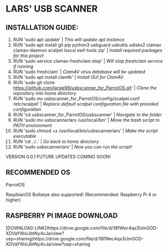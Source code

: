<h1>LARS' USB SCANNER</h1>

<h2>INSTALLATION GUIDE:</h2>

1. RUN 'sudo apt update' | *This will update apt instance*
2. RUN 'sudo apt install git pip python3 usbguard usbutils udisks2 clamav clamav-daemon scalpel lsscsi ewf-tools zip' | *Install required packages for this project*
3. RUN 'sudo service clamav-freshclam stop' | *Will stop freshclam service if running*
4. RUN 'sudo freshclam' | *ClamAV virus database will be updated*
5. RUN 'sudo apt install clamtk' | *Install GUI for ClamAV*
6. RUN 'sudo git clone https://github.com/larsje99/usbscanner_for_ParrotOS.git' | *Clone the repository into home directory*
7. RUN 'sudo mv usbscanner_for_ParrotOS/config/scalpel.conf /etc/scalpel' | *Replace default scalpel configuration file with provided configuration*
8. RUN 'cd usbscanner_for_ParrotOS/usbscanner' | *Navigate to the folder*
9. RUN 'sudo mv usbscannerlars /usr/local/bin' | *Move the bash script to PATH environment*
10. RUN 'sudo chmod +x /usr/local/bin/usbscannerlars' | *Make the script executable*
11. RUN 'cd ../..' | *Go back to home directory*
12. RUN 'sudo usbscannerlars' | *Now you can run the script!*

VERSION 0.0.1
FUTURE UPDATES COMING SOON!

<h2>RECOMMENDED OS</h2>

<p>ParrotOS</p>
<p>RaspbianOS Bullseye also supported! (Recommended: Raspberry Pi 4 or higher)</p>

<h2>RASPBERRY PI IMAGE DOWNLOAD</h2>

<p>[DOWNLOAD LINK](https://drive.google.com/file/d/18fWec4qs3UmGOD-XDVaYWxiJbtNy4cJa/view?usp=sharing)https://drive.google.com/file/d/18fWec4qs3UmGOD-XDVaYWxiJbtNy4cJa/view?usp=sharing</p>
